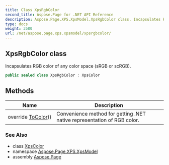 ```yaml
---
title: Class XpsRgbColor
second_title: Aspose.Page for .NET API Reference
description: Aspose.Page.XPS.XpsModel.XpsRgbColor class. Incapsulates RGB color of any color space sRGB or scRGB
type: docs
weight: 3580
url: /net/aspose.page.xps.xpsmodel/xpsrgbcolor/
---
```

## XpsRgbColor class

Incapsulates RGB color of any color space (sRGB or scRGB).

```csharp
public sealed class XpsRgbColor : XpsColor
```

## Methods

| Name | Description |
| --- | --- |
| override [ToColor](../../aspose.page.xps.xpsmodel/xpsrgbcolor/tocolor/)() | Convenience method for getting .NET native representation of RGB color. |

### See Also

* class [XpsColor](../xpscolor/)
* namespace [Aspose.Page.XPS.XpsModel](../../aspose.page.xps.xpsmodel/)
* assembly [Aspose.Page](../../)


